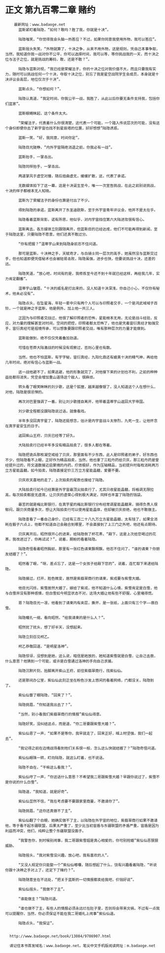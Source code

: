 # 正文 第九百零二章 赌约
        最新网址：www.badaoge.net
          蓝斯紧盯着陆隐，“如何？敢吗？胜了我，你就是十决”。
      
          陆隐嗤笑，“你觉得我会头脑一热答应？不过，如果你同意我使用外物，我可以答应”。
      
          蓝斯摇头失笑，“外物就算了，十决之争，从来不用外物，这是规则，凭自己本事争取，当然，我知道你我一战对你不公平，你可以选择时间，我可以等，等你挑战我的一天，而十决之位与法子之位，就是挑战的筹码，敢，还是不敢？”。
      
          陆隐与蓝斯对视，“我已经是荣耀法子，你的十决之位对我价值不大，而且只要我有实力，随时可以挑战任何一个十决，夺取十决之位，别忘了我是星空战院学生会成员，本身就是十决评议会高层，地位仅次于十决”。
      
          蓝斯点头，“你想如何？”。
      
          陆隐认真道，“我定时间，你我公平一战，我胜了，从此以后你要无条件支持我，包括你们蓝家”。
      
          蓝斯眼睛眯起，这个条件太大。
      
          “荣耀法子，代表着什么你很清楚，这代表一个可能，一个踏入传说层次的可能，没有这个身份即便你去了新宇宙也找不到星辰塔的位置，好好想想”陆隐诱惑。
      
          蓝斯一笑，“好，我同意，时间你定”。
      
          陆隐目光陡睁，“内外宇宙隔绝消退之前，你我必有一战”。
      
          蓝斯抬手，一掌击出。
      
          陆隐同样抬手，一掌击出。
      
          两道掌风于虚空对撞，随后扭曲虚无，缓缓扩散，这，代表了承诺。
      
          无数媒体拍下了这一幕，这是十决诞生至今，唯一一次宣告挑战，在此之前别说挑战，十决的样子都根本无人知晓。
      
          蓝斯为了荣耀法子的身份也算是付出了不少。
      
          得到陆隐的承诺，蓝斯离开了东圣迪欧斯，至于外宇宙青年评议会，他并不是太在乎。
      
          陆隐看着蓝斯背影，诺有所思，他似乎，对内宇宙挡住第六大陆进攻很有信心。
      
          蓝斯离去，各方媒体立刻跟随离开，但蓝斯目的已经达成，他们不可能再得到新闻，至于陆隐这里，只要陆隐不愿意，他们还真不敢过分。
      
          “你有把握？”温蒂宇山来到陆隐身前忍不住问道。
      
          那可是蓝斯，十决神之手，天赋奇才，与白骑士同一层次的高手，她虽然没与蓝斯交过手，但也知道即便凭借秘术也会被轻易击败，陆隐虽强，进步也快，但要说挑战十决，还差的远。
      
          陆隐笑道，“放心吧，时间有的是，我修炼至今还不到十年就已经这样，再给我几年，实力肯定翻番”。
      
          温蒂宇山皱眉，“十决的威名是打出来的，没人知道十决深浅，你自己小心，不仅你有秘术，他未必没有”。
      
          陆隐点头，在坠星海，年轻一辈中只有两个人可以与印照者交手，一个是鸿武域域子百铃，一个就是神之手蓝斯，他是例外，加上他一共三人。
      
          正因为与印照者交战过，他很了解印照者的恐怖，星能根本无用，无论是战斗经验，反应，对力量的理解甚至对时间，空间的把控，印照者都太恐怖了，他也是凭着宙衍真经才勉强交手，宙衍真经可是祖境传承，可以想象要跟印照者交战，唯有那种层次的力量才能做到。
      
          蓝斯能做到，绝不仅仅凭着叠加劲道。
      
          可惜在苍莽大陆激战的时候没有观察过，否则心里也有数。
      
          当然，他也不怕蓝斯，有宇字秘，宙衍真经，九阳化鼎还有媲美十决的精气神，再给他几年时间，绝对有信心与蓝斯一战。
      
          这一战他避不了，如果逃避，他的形象就完了，对他接下来的计划也不利，之前的种种益处都将消失，凭空会增加重山道场这个敌人，很麻烦。
      
          转头看了眼笑眯眯的刘少歌，这是个狐狸，越来越像银了，没人知道这个人在想什么，对他，陆隐是很忌惮的。
      
          再次对巴里强调了一番，别让刘少歌擅自离开，他带着温蒂宇山返回大宇帝国。
      
          刘少歌全程都没跟陆隐说过话，就像看戏。
      
          半年多没回真宇星了，陆隐还挺想念，估计是内宇宙战斗太惨烈，九死一生，让他怀念在真宇星安生的日子。
      
          返回紫山王府，贝庆已经等了好久。
      
          大陆拍卖行已经半年多没有精品拍卖了，很多人都在等着。
      
          陆隐把诡兵那枚凝空戒给了贝庆，那里面有不少东西，此人是印照者的弟子，好东西也不少，但陆隐看不上眼，正好作为精品拍卖，当然，他也拿了三粒丹药给贝庆，那三粒丹药是曾经提升过的，符文道数接近启蒙境的丹药，疗效极好，作为压轴精品，当初提升时每枚消耗两万立方星能晶髓，如今拍卖，陆隐直接定价三万立方星能晶髓，爱要不要。
      
          贝庆欢天喜地的走了，上次拍卖的尾款也接给了陆隐。
      
          大陆拍卖行如今已经算是外宇宙最顶尖拍卖行了，尤其只收星能晶髓，将格调无限拉高，每次拍卖都座无虚席，让贝庆的虚荣心得到极大满足，同样也丰富了陆隐的钱袋。
      
          最苦的就是梅比斯银行，在真宇星的梅比斯银行分布经常调星能晶髓来，搞得负责人很郁闷，跟贝庆商量多次，想让大陆拍卖行可以使用星能晶体，但却被贝庆拒绝，他也不敢做主。
      
          陆隐查看了一番自己身价，已经有三百二十八九万立方星能晶髓，太有钱了，如果全消耗在骰子六点上，他都不知道自己会融合到哪里，不会直接到了上三门之外吧，他还有点期待。
      
          贝庆离开后，昭然很开心的进来，给陆隐倒了杯花茶，“殿下，这是上次给您喝过的花茶，我改进过了，你再试试？”，说着，期盼的看着陆隐。
      
          陆隐奇怪看着昭然胸前，那里有一张红色请柬飘啊飘，他忍不住问了，“谁的请柬？你朋友结婚了？”。
      
          昭然看了眼，“呀，差点忘了，这是一个女孩子给殿下您的”，说着，连忙取下来递给陆隐。
      
          陆隐接过，打开，脸色微变，居然是紫翡翠商行的请柬，紫戎要与紫雪大婚。
      
          他目光闪烁，紫雪居然大婚了，嫁给了紫戎，他不知道什么心情，紫雪肯定是白雪，他与白雪并没有那种感情，但白雪如今明显状态不对，这场大婚让他有些不舒服，心里堵得慌。
      
          恩？陆隐目光一凛，他看到了请柬内有夹层，撕开，是一张纸，上面只有三个字——救白雪。
      
          陆隐瞳孔一缩，看向昭然，“给我请柬的是什么人？”。
      
          昭然扰了扰头，想了好半天，没想起来。
      
          陆隐立刻召见柯乙。
      
          柯乙恭敬回道，“是明星洛神”。
      
          陆隐惊讶，没想到是她，这么说，暗信是她放的，她知道紫雪就是白雪，让自己去救，什么意思？他猜到一个可能，或许是白雪通过洛神的手向自己求援。
      
          陆隐沉默片刻，抬脚离开紫山王府，前往紫翡翠商行，找紫仙仙。
      
          还是那间办公室，紫仙仙此刻正坐在粉色沙发上悠闲的看着网络，门都没关，陆隐到了。
      
          紫仙仙瞥了眼陆隐，“回来了？”。
      
          陆隐挑眉，“你知道我出去了？”。
      
          “当然，别小看我们紫翡翠商行的情报”紫仙仙得意。
      
          陆隐好笑，没纠结这点，而是道，“你二哥要跟紫雪大婚？”。
      
          紫仙仙恩了一声，“如果不是等你，我早就走了，回来正好，喊上材坚强，我们一起去”。
      
          “我记得之前在边境战场看到他们关系很一般，怎么这么快就结婚了？”陆隐奇怪问道。
      
          紫仙仙眼珠一转，盯向陆隐，就这么盯着，也不说话。
      
          陆隐不自在，“干嘛这么看我？”。
      
          紫仙仙哼了一声，“你这话什么意思？不希望我二哥跟紫雪大婚？早跟你说过了，紫雪不是你说的什么白雪”。
      
          陆隐道，“我知道，就是好奇”。
      
          紫仙仙显然不信，“我在考虑要不要跟家里商量，不邀请你了”。
      
          陆隐挑眉，“这你还真做不了主”。
      
          紫仙仙翻了个白眼，她确实做不了主，以陆隐在外宇宙的地位，紫翡翠商行如果不邀请他，等于看不起东疆联盟，后果太严重了，至少比当初宙盾与东疆联盟的矛盾严重，宙盾是因为利益而冲突，他们，纯粹让整个东疆联盟没面子。
      
          “我警告你，到时候别闹事，我二哥跟紫雪姐是真心相爱的，你可别抢婚”紫仙仙恶狠狠威胁。
      
          陆隐摇头，“我对紫雪没兴趣，放心吧，我有喜欢的人”。
      
          “又没人规定你只能娶一个”紫仙仙嘟囔，随后想起了什么，饶有兴趣看着陆隐，“听说你跟十决神之手对上了，还定下了赌约？”。
      
          陆隐随意坐在不远处，“把关于蓝斯的一切情报都卖给我吧，价钱好说”。
      
          紫仙仙摇头，“我做不了主”。
      
          “谁能做主？”陆隐问道。
      
          “谁也做不了主，有些人的情报必须永远烂在肚子里，否则将会带来灾祸，不过有一点我可以提醒你，当然，你必须保证不能在我二哥婚礼上闹事”紫仙仙道。
      
          陆隐点头，“我保证”。
      
      
      http://www.badaoge.net/book/13084/9786907.html
      
      请记住本书首发域名：www.badaoge.net。笔尖中文手机版阅读网址：m.badaoge.net